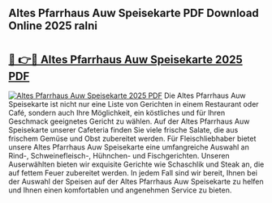 ## Altes Pfarrhaus Auw Speisekarte PDF Download Online 2025 raIni

# <h2><a href="http://gccy69m.nevu.top/?p=Altes+Pfarrhaus+Auw+Speisekarte">🔗 👉🔴 Altes Pfarrhaus Auw Speisekarte 2025 PDF</a></h2>

[![Altes Pfarrhaus Auw Speisekarte 2025 PDF](https://i.imgur.com/dBaPXMq.png)](http://gccy69m.nevu.top/?p=Altes+Pfarrhaus+Auw+Speisekarte)
Die Altes Pfarrhaus Auw Speisekarte ist nicht nur eine Liste von Gerichten in einem Restaurant oder Café, sondern auch Ihre Möglichkeit, ein köstliches und für Ihren Geschmack geeignetes Gericht zu wählen. Auf der Altes Pfarrhaus Auw Speisekarte unserer Cafeteria finden Sie viele frische Salate, die aus frischem Gemüse und Obst zubereitet werden. Für Fleischliebhaber bietet unsere Altes Pfarrhaus Auw Speisekarte eine umfangreiche Auswahl an Rind-, Schweinefleisch-, Hühnchen- und Fischgerichten. Unseren Auserwählten bieten wir exquisite Gerichte wie Schaschlik und Steak an, die auf fettem Feuer zubereitet werden. In jedem Fall sind wir bereit, Ihnen bei der Auswahl der Speisen auf der Altes Pfarrhaus Auw Speisekarte zu helfen und Ihnen einen komfortablen und angenehmen Service zu bieten.
